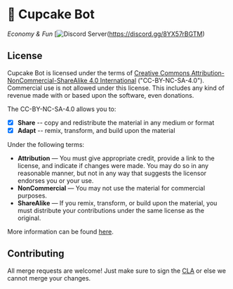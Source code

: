 # 🧁 Cupcake Bot
*Economy & Fun*
[![Discord Server](https://badgen.net/badge/icon/discord?icon=discord&label)(https://discord.gg/8YX57rBGTM)
## License
Cupcake Bot is licensed under the terms of [Creative Commons Attribution-NonCommercial-ShareAlike 4.0 International](https://github.com/abdurrahmancosar/Python-Bot/blob/main/LICENSE) ("CC-BY-NC-SA-4.0"). Commercial use is not allowed under this license. This includes any kind of revenue made with or based upon the software, even donations.

The CC-BY-NC-SA-4.0 allows you to:

- [x] **Share** -- copy and redistribute the material in any medium or format
- [x] **Adapt** -- remix, transform, and build upon the material

Under the following terms:

- **Attribution** — You must give appropriate credit, provide a link to the license, and indicate if changes were made. You may do so in any reasonable manner, but not in any way that suggests the licensor endorses you or your use.
- **NonCommercial** — You may not use the material for commercial purposes.
- **ShareAlike** — If you remix, transform, or build upon the material, you must distribute your contributions under the same license as the original.

More information can be found [here](https://creativecommons.org/licenses/by-nc-sa/4.0/).

## Contributing

All merge requests are welcome! Just make sure to sign the [CLA](https://cla-assistant.io/AbdurrahmanCosar/Cupcake-Bot) or else we cannot merge your changes.
